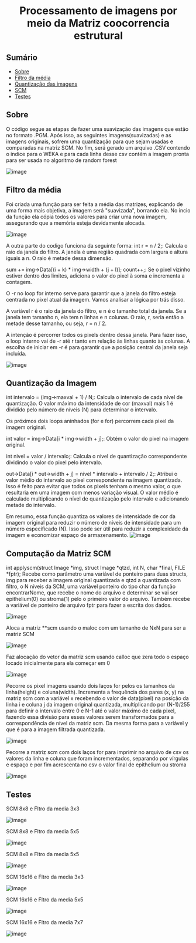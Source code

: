 <h1 align="center">Processamento de imagens por meio da Matriz coocorrencia estrutural</h1>


## Sumário

<!--ts-->
   * [Sobre](#sobre)
   * [Filtro da média](#Filtro_da_média)
   * [Quantização das imagens](#Quantização_das_imagens)
   * [SCM](#SCM)
   * [Testes](#Teste_de_Imagens)
<!--te-->


## Sobre
O código segue as etapas de fazer uma suavização das imagens que estão no formato .PGM. Após isso, as seguintes imagens(suavizadas) e as imagens originais, sofrem uma quantização
para que sejam usadas e comparadas na matriz SCM. No fim, será gerado um arquivo .CSV contendo o indice para o WEKA e para cada linha desse csv contém a imagem pronta para ser usada
no algoritmo de random forest

![image](https://github.com/Projeto-Final-de-Lab/projeto_final/assets/109428692/b813b2f9-264d-4fb2-9501-a2093c028732)


## Filtro da média
Foi criada uma função para ser feita a média das matrizes, explicando de uma forma mais objetiva, a imagem será "suavizada", borrando ela.
No incio da função ela cópia todos os valores para criar uma nova imagem, assegurando que a memória 
esteja devidamente alocada.

![image](https://github.com/Projeto-Final-de-Lab/projeto_final/assets/109428692/45ac37cf-9a0b-4c2f-83de-9a3ba8f3c09d)

A outra parte do codigo funciona da seguinte forma:
int r = n / 2;: Calcula o raio da janela do filtro. A janela é uma região quadrada com largura e altura iguais a n. O raio é metade dessa dimensão.

sum += img->Data[(i + k) * img->width + (j + l)]; count++;: Se o pixel vizinho estiver dentro dos limites, adiciona o valor do pixel à soma e incrementa a contagem.

O -r no loop for interno serve para garantir que a janela do filtro esteja centrada no pixel atual da imagem. Vamos analisar a lógica por trás disso.

A variável r é o raio da janela do filtro, e n é o tamanho total da janela. Se a janela tem tamanho n, ela tem n linhas e n colunas. O raio, r, seria então a metade desse tamanho, ou seja, r = n / 2.

A intenção é percorrer todos os pixels dentro dessa janela. Para fazer isso, o loop interno vai de -r até r tanto em relação às linhas quanto às colunas. A escolha de iniciar em -r é para garantir que a posição central da janela seja incluída.

![image](https://github.com/Projeto-Final-de-Lab/projeto_final/assets/109428692/3edae21e-859a-4961-9a06-64ba2f0cbf88)

## Quantização da Imagem

int intervalo = (img->maxval + 1) / N;: Calcula o intervalo de cada nível de quantização. O valor máximo da intensidade de cor (maxval) mais 1 é dividido pelo número de níveis (N) para determinar o intervalo.

Os próximos dois loops aninhados (for e for) percorrem cada pixel da imagem original.

int valor = img->Data[i * img->width + j];: Obtém o valor do pixel na imagem original.

int nivel = valor / intervalo;: Calcula o nível de quantização correspondente dividindo o valor do pixel pelo intervalo.

out->Data[i * out->width + j] = nivel * intervalo + intervalo / 2;: Atribui o valor médio do intervalo ao pixel correspondente na imagem quantizada. Isso é feito para evitar que todos os pixels tenham o mesmo valor, o que resultaria em uma imagem com menos variação visual. O valor médio é calculado multiplicando o nível de quantização pelo intervalo e adicionando metade do intervalo.

Em resumo, essa função quantiza os valores de intensidade de cor da imagem original para reduzir o número de níveis de intensidade para um número especificado (N). Isso pode ser útil para reduzir a complexidade da imagem e economizar espaço de armazenamento.
![image](https://github.com/Projeto-Final-de-Lab/projeto_final/assets/109428692/0646a356-797c-4e22-a2e4-25a4a0a01bc7)

##  Computação da Matriz SCM

int applyscm(struct Image *img, struct Image *qtzd, int N, char *final, FILE *fptr);
Recebe como parâmetro uma variável de ponteiro para duas structs, img para receber a imagem original quantizada e qtzd a quantizada com filtro, o N níveis da SCM, uma variável ponteiro do tipo char da função encontrarNome, que recebe o nome do arquivo e determinar se vai ser epithelium(0) ou stroma(1) pelo o primeiro valor do arquivo. Também recebe a variável de ponteiro de arquivo fptr para fazer a escrita dos dados.

![image](https://github.com/Projeto-Final-de-Lab/projeto_final/assets/109428692/9c86ca9a-b4bf-41fe-a0fa-939ba0daa166)


Aloca a matriz **scm usando o maloc com um tamanho de NxN para ser a matriz SCM

![image](https://github.com/Projeto-Final-de-Lab/projeto_final/assets/109428692/bd1f3ea2-1533-44e8-8360-59d10c5d6674)

Faz alocação do vetor da matriz scm usando calloc que zera todo o espaço locado inicialmente para ela começar em 0

![image](https://github.com/Projeto-Final-de-Lab/projeto_final/assets/109428692/7a6ac137-d9f8-4b81-a880-96562facbf4b)



Pecorre os pixel imagens usando dois laços for pelos os tamanhos da linha(height) e coluna(width). Incrementa a frequência dos pares (x, y) na matriz scm com a variável x recebendo o valor de data(pixel) na posição da linha i e coluna j da imagem original quantizada, multiplicando por (N-1)/255 para definir o intervalo entre 0 e N-1 até o valor máximo de cada pixel, fazendo essa divisão para esses valores serem transformados para a correspondência de nível da matriz scm. Da mesma forma para a variável y que é para a imagem filtrada quantizada.

![image](https://github.com/Projeto-Final-de-Lab/projeto_final/assets/109428692/4a9b4d20-03a0-4dbe-943c-dbbdf951b01d)


Pecorre a matriz scm com dois laços for para imprimir no arquivo de csv os valores da linha e coluna que foram incrementados, separando por vírgulas e espaço e por fim acrescenta no csv o valor final de epithelium ou stroma

![image](https://github.com/Projeto-Final-de-Lab/projeto_final/assets/109428692/2df201f6-ed5f-4305-80b4-291c41b2b2ce)



## Testes


SCM 8x8 e Fltro da media 3x3

![image](https://github.com/Projeto-Final-de-Lab/projeto_final/assets/109428692/9bf8b6ee-494b-4985-8a4d-453406849da4)


SCM 8x8 e Fltro da media 5x5

![image](https://github.com/Projeto-Final-de-Lab/projeto_final/assets/109428692/0396ba47-8df5-4fc1-99c6-162d6765ed50)

SCM 8x8 e Fltro da media 5x5

![image](https://github.com/Projeto-Final-de-Lab/projeto_final/assets/109428692/b460fd9c-20f6-4e05-8a4c-4c75ad6b2f89)

SCM 16x16 e Fltro da media 3x3

![image](https://github.com/Projeto-Final-de-Lab/projeto_final/assets/109428692/96285870-e402-488d-86e4-581b7dde02b8)

SCM 16x16 e Fltro da media 5x5

![image](https://github.com/Projeto-Final-de-Lab/projeto_final/assets/109428692/0f300909-0166-4a85-834c-d3af6285940f)

SCM 16x16 e Fltro da media 7x7

![image](https://github.com/Projeto-Final-de-Lab/projeto_final/assets/109428692/22f4696d-7eee-474d-9fd9-f6e2547e9619)










